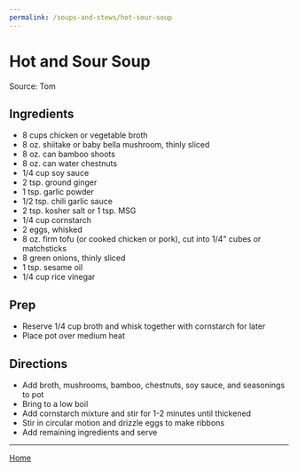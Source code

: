 ```yaml
---
permalink: /soups-and-stews/hot-sour-soup
---
```

# Hot and Sour Soup

Source: Tom

## Ingredients

- 8 cups chicken or vegetable broth
- 8 oz. shiitake or baby bella mushroom, thinly sliced
- 8 oz. can bamboo shoots
- 8 oz. can water chestnuts
- 1/4 cup soy sauce
- 2 tsp. ground ginger
- 1 tsp. garlic powder
- 1/2 tsp. chili garlic sauce
- 2 tsp. kosher salt or 1 tsp. MSG
- 1/4 cup cornstarch
- 2 eggs, whisked
- 8 oz. firm tofu (or cooked chicken or pork), cut into 1/4" cubes or matchsticks
- 8 green onions, thinly sliced
- 1 tsp. sesame oil
- 1/4 cup rice vinegar

## Prep

- Reserve 1/4 cup broth and whisk together with cornstarch for later
- Place pot over medium heat

## Directions

- Add broth, mushrooms, bamboo, chestnuts, soy sauce, and seasonings to pot
- Bring to a low boil
- Add cornstarch mixture and stir for 1-2 minutes until thickened
- Stir in circular motion and drizzle eggs to make ribbons
- Add remaining ingredients and serve

---

[Home](https://thomasjbarrett82.github.io)
